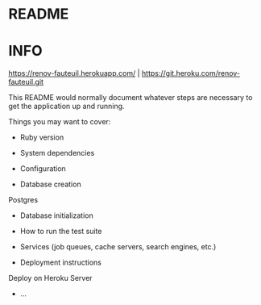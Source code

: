 # README

# INFO

https://renov-fauteuil.herokuapp.com/ | https://git.heroku.com/renov-fauteuil.git


This README would normally document whatever steps are necessary to get the
application up and running.

Things you may want to cover:

* Ruby version

* System dependencies

* Configuration

* Database creation

Postgres

* Database initialization

* How to run the test suite

* Services (job queues, cache servers, search engines, etc.)

* Deployment instructions

Deploy on Heroku Server

* ...
